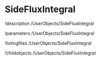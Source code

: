 <!-- MOOSE Documentation Stub: Remove this when content is added. -->

# SideFluxIntegral
!description /UserObjects/SideFluxIntegral

!parameters /UserObjects/SideFluxIntegral

!listingfiles /UserObjects/SideFluxIntegral

!childobjects /UserObjects/SideFluxIntegral
